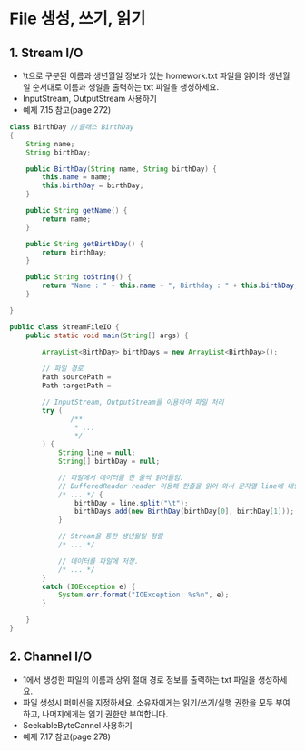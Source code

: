 # File 생성, 쓰기, 읽기
## 1. Stream I/O
* \t으로 구분된 이름과 생년월일 정보가 있는 homework.txt 파일을 읽어와 생년월일 순서대로 이름과 생일을 출력하는 txt 파일을 생성하세요.
* InputStream, OutputStream 사용하기
* 예제 7.15 참고(page 272) 
```java
class BirthDay //클래스 BirthDay
{
    String name;
    String birthDay;

    public BirthDay(String name, String birthDay) {
        this.name = name;
        this.birthDay = birthDay;
    }

    public String getName() {
        return name;
    }

    public String getBirthDay() {
        return birthDay;
    }

    public String toString() {
        return "Name : " + this.name + ", Birthday : " + this.birthDay;
    }

}

public class StreamFileIO {
    public static void main(String[] args) {

        ArrayList<BirthDay> birthDays = new ArrayList<BirthDay>();
        
        // 파일 경로
        Path sourcePath = 
        Path targetPath = 

        // InputStream, OutputStream을 이용하여 파일 처리
        try (
               /**
                * ... 
                */
        ) {
            String line = null;
            String[] birthDay = null;

            // 파일에서 데이터를 한 줄씩 읽어들임.
            // BufferedReader reader 이용해 한줄을 읽어 와서 문자열 line에 대입하고 line이 널이 아니면 반복
            /* ... */ {
                birthDay = line.split("\t");
                birthDays.add(new BirthDay(birthDay[0], birthDay[1]));
            }

            // Stream을 통한 생년월일 정렬
            /* ... */

            // 데이터를 파일에 저장.
            /* ... */
        }
        catch (IOException e) {
            System.err.format("IOException: %s%n", e);
        }

    }
}
```

## 2. Channel I/O
* 1에서 생성한 파일의 이름과 상위 절대 경로 정보를 출력하는 txt 파일을 생성하세요.
* 파일 생성시 퍼미션을 지정하세요. 소유자에게는 읽기/쓰기/실행 권한을 모두 부여하고, 나머지에게는 읽기 권한만 부여합니다.
* SeekableByteCannel 사용하기 
* 예제 7.17 참고(page 278)